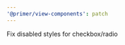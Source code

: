 ```yaml
---
'@primer/view-components': patch
---
```


Fix disabled styles for checkbox/radio

<!-- Changed components: _none_ -->
